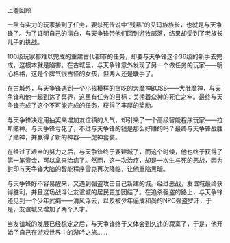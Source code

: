 上卷回顾


一队有实力的玩家接到了任务，要杀死传说中“残暴”的艾玛族族长，也就是与天争锋了。为了证明自己的清白，与天争锋带他们回到游牧部落，结果却受到了老族长儿子的挑战。

100级玩家都难以完成的重建古代都市的任务，却要与天争锋这个36级的新手去完成，这根本就是陷害。在古城里，与天争锋意外发现了另一个做任务的玩家——明心格格，这是个脾气很古怪的女孩，但两人还是联手了。

在古城外，与天争锋遇到一个小孩模样的贪吃的大魔神BOSS——大肚魔神，与天争锋和他一起到达了冥界，这里有任务的目标：关押着众神的死亡之牢。最终与天争锋完成了这个不可能完成的任务，获得了丰厚的奖励。

与天争锋决定用抽奖来增加友谊镇的人气，却引来了一个高级智能程序玩家——拉斯赌神。与天争锋亏死了，不过与天争锋的钱是那么好赚的吗？最终与天争锋战胜了赌神，并赢得了新的神器——虎神套装。

在经过了艰辛的努力之后，与天争锋终于要建城了，而这个时候，他也终于获得了第一笔资金，可以拿来治病了。然而，这一次治疗，却是一次生与死的恶战，因为封印与天争锋大脑的智能程序雪克再次降临，让他重陷黑暗。

与天争锋好不容易醒来，又遇到强盗攻击自己新建的城。经过恶战，友谊城最终获得胜利，并且这场战斗让友谊城的居民更加团结了。在追杀强盗的路上，与天争锋还见到一个少年武痴——清风浮云，以及被少年逼成和尚的NPC强盗罗汗，于是，友谊城又增加了两个人才。

当友谊城的发展已经稳定之后，与天争锋终于又体会到久违的寂寞了，于是，他开始了自己在游戏世界中的游吟之旅……





